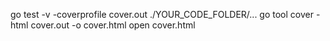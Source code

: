 go test -v -coverprofile cover.out ./YOUR_CODE_FOLDER/...
go tool cover -html cover.out -o cover.html
open cover.html
